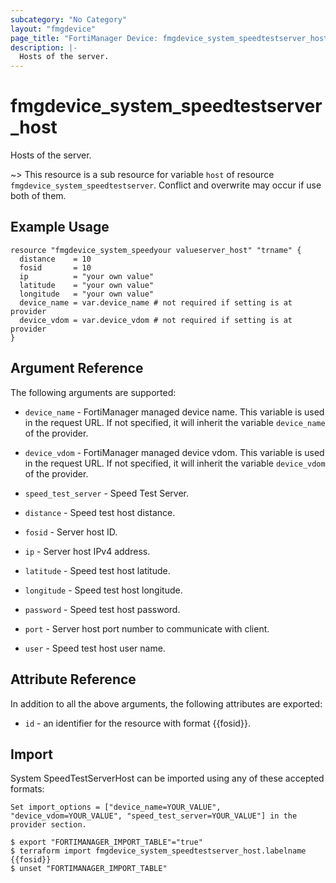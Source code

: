 ```yaml
---
subcategory: "No Category"
layout: "fmgdevice"
page_title: "FortiManager Device: fmgdevice_system_speedtestserver_host"
description: |-
  Hosts of the server.
---
```


# fmgdevice_system_speedtestserver_host
Hosts of the server.

~> This resource is a sub resource for variable `host` of resource `fmgdevice_system_speedtestserver`. Conflict and overwrite may occur if use both of them.



## Example Usage

```hcl
resource "fmgdevice_system_speedyour valueserver_host" "trname" {
  distance    = 10
  fosid       = 10
  ip          = "your own value"
  latitude    = "your own value"
  longitude   = "your own value"
  device_name = var.device_name # not required if setting is at provider
  device_vdom = var.device_vdom # not required if setting is at provider
}
```

## Argument Reference


The following arguments are supported:

* `device_name` - FortiManager managed device name. This variable is used in the request URL. If not specified, it will inherit the variable `device_name` of the provider.
* `device_vdom` - FortiManager managed device vdom. This variable is used in the request URL. If not specified, it will inherit the variable `device_vdom` of the provider.
* `speed_test_server` - Speed Test Server.

* `distance` - Speed test host distance.
* `fosid` - Server host ID.
* `ip` - Server host IPv4 address.
* `latitude` - Speed test host latitude.
* `longitude` - Speed test host longitude.
* `password` - Speed test host password.
* `port` - Server host port number to communicate with client.
* `user` - Speed test host user name.


## Attribute Reference

In addition to all the above arguments, the following attributes are exported:
* `id` - an identifier for the resource with format {{fosid}}.

## Import

System SpeedTestServerHost can be imported using any of these accepted formats:
```
Set import_options = ["device_name=YOUR_VALUE", "device_vdom=YOUR_VALUE", "speed_test_server=YOUR_VALUE"] in the provider section.

$ export "FORTIMANAGER_IMPORT_TABLE"="true"
$ terraform import fmgdevice_system_speedtestserver_host.labelname {{fosid}}
$ unset "FORTIMANAGER_IMPORT_TABLE"
```

